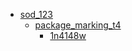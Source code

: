 * [sod_123](/sod_123)
  * [package_marking_t4](/sod_123/package_marking_t4)
    * [1n4148w](/sod_123/package_marking_t4/1n4148w)
